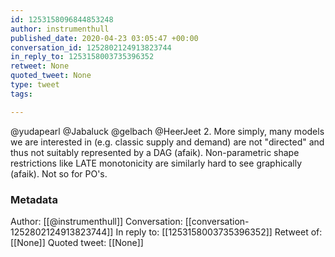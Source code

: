 ```yaml
---
id: 1253158096844853248
author: instrumenthull
published_date: 2020-04-23 03:05:47 +00:00
conversation_id: 1252802124913823744
in_reply_to: 1253158003735396352
retweet: None
quoted_tweet: None
type: tweet
tags:

---
```


@yudapearl @Jabaluck @gelbach @HeerJeet 2. More simply, many models we are interested in (e.g. classic supply and demand) are not "directed" and thus not suitably represented by a DAG (afaik). Non-parametric shape restrictions like LATE monotonicity are similarly hard to see graphically (afaik). Not so for PO's.

### Metadata

Author: [[@instrumenthull]]
Conversation: [[conversation-1252802124913823744]]
In reply to: [[1253158003735396352]]
Retweet of: [[None]]
Quoted tweet: [[None]]
